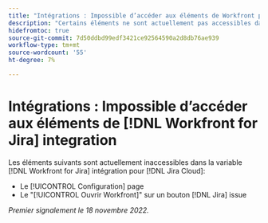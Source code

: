 ```yaml
---
title: "Intégrations : Impossible d’accéder aux éléments de Workfront pour l’intégration Jira"
description: "Certains éléments ne sont actuellement pas accessibles dans l’intégration Workfront for Jira pour Jira Cloud."
hidefromtoc: true
source-git-commit: 7d50ddbd99edf3421ce92564590a2d8db76ae939
workflow-type: tm+mt
source-wordcount: '55'
ht-degree: 7%

---
```



# Intégrations : Impossible d’accéder aux éléments de [!DNL Workfront for Jira] integration

Les éléments suivants sont actuellement inaccessibles dans la variable [!DNL Workfront for Jira] intégration pour [!DNL Jira Cloud]:

* Le [!UICONTROL Configuration] page
* Le &quot;[!UICONTROL Ouvrir Workfront]&quot; sur un bouton [!DNL Jira] issue

_Premier signalement le 18 novembre 2022._

